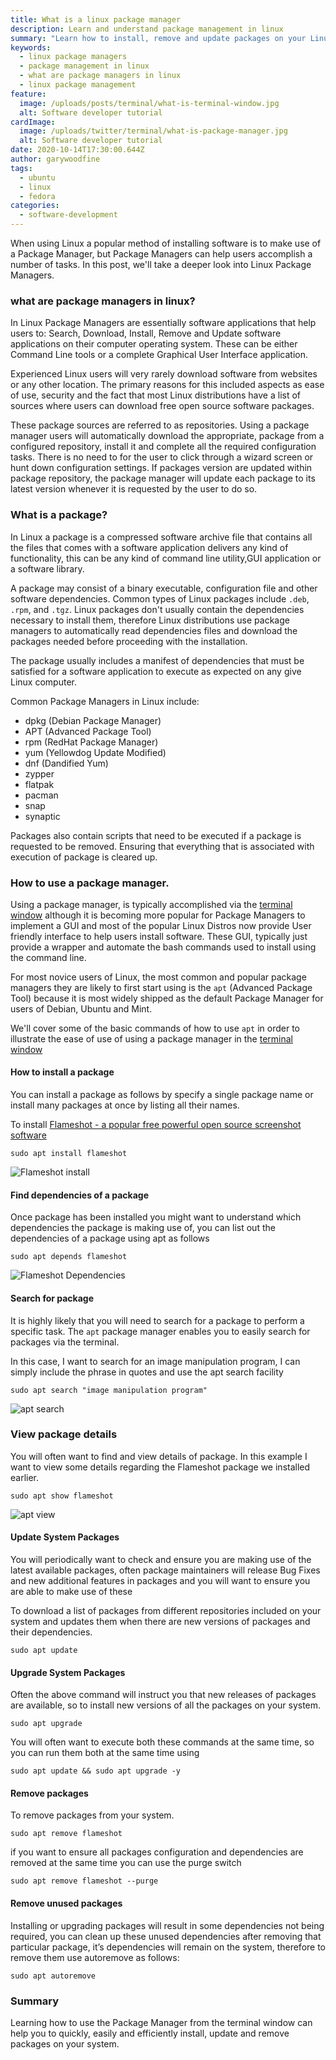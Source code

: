 ```yaml
---
title: What is a linux package manager
description: Learn and understand package management in linux
summary: "Learn how to install, remove and update packages on your Linux system using package managers."
keywords:
  - linux package managers
  - package management in linux
  - what are package managers in linux
  - linux package management
feature:
  image: /uploads/posts/terminal/what-is-terminal-window.jpg
  alt: Software developer tutorial
cardImage:
  image: /uploads/twitter/terminal/what-is-package-manager.jpg
  alt: Software developer tutorial
date: 2020-10-14T17:30:00.644Z
author: garywoodfine
tags:
  - ubuntu
  - linux
  - fedora
categories:
  - software-development
---
```

When using Linux a popular method of installing software is to make use of a Package Manager, but Package Managers can help
users accomplish a number of tasks. In this post, we'll take a deeper look into Linux Package Managers.

### what are package managers in linux?

In Linux Package Managers are essentially software applications that help users to: Search, Download, Install, Remove 
and Update software applications on their computer operating system. These can be either Command Line tools or a complete
Graphical User Interface application. 

Experienced Linux users will very rarely download software from websites or any other location. The primary reasons for
this included aspects as ease of use, security and the fact that most Linux distributions have a list of sources where 
users can download free open source software packages.

These package sources are referred to as repositories. Using a package manager users will automatically download the appropriate,
package from a configured repository, install it and complete all the required configuration tasks. There is no need to 
for the user to click through a wizard screen or hunt down configuration settings. If packages version are updated within
package repository, the package manager will update each package to its latest version whenever it is requested by the user to do so.

### What is a package?

In Linux a package is a compressed software archive file that contains all the files that comes with a software 
application delivers any kind of functionality, this can be any kind of command line utility,GUI application or a 
software library. 

A package may consist of a binary executable, configuration file and other software  dependencies. Common types of 
Linux packages include `.deb`, `.rpm`, and `.tgz`. Linux packages don't usually contain the dependencies necessary to 
install them, therefore Linux distributions use package managers to automatically read dependencies files and download 
the packages needed before proceeding with the installation.

The package usually includes a manifest of dependencies that must be satisfied for a software application to execute as
expected on any give Linux computer.

Common Package Managers in Linux include:
* dpkg  (Debian Package Manager)
* APT (Advanced Package Tool)
* rpm (RedHat Package Manager)
* yum (Yellowdog Update Modified)
* dnf (Dandified Yum)
* zypper
* flatpak 
* pacman
* snap
* synaptic

Packages also contain scripts that need to be executed if a package is requested to be removed. Ensuring that everything
that is associated with execution of package is cleared up.

### How to use a package manager.

Using a package manager, is typically accomplished via the [terminal window](https://geekiam.io/what-is-a-terminal-window/ "What is a terminal window | Geek.I.Am")
although it is becoming more popular for Package Managers to implement a GUI and most of the popular Linux Distros now provide
User friendly interface to help users install software. These GUI, typically just provide a wrapper and automate the bash commands
used to install using the command line.

For most novice users of Linux, the most common and popular package managers they are likely to first start using is the 
`apt` (Advanced Package Tool) because it is most widely shipped as the default Package Manager for users of Debian, Ubuntu and
Mint.  

We'll cover some of the basic commands of how to use `apt` in order to illustrate the ease of use of using a package manager
in the [terminal window](https://geekiam.io/what-is-a-terminal-window/ "What is a terminal window | Geek.I.Am")

#### How to install a package

You can install a package as follows by specify a single package name or install many packages at once by listing all their names.

To install [Flameshot - a popular free powerful open source screenshot software](https://flameshot.js.org/ "Flameshot - Powerful yet simple to use screenshot software." )

```shell script
sudo apt install flameshot
```
![Flameshot install ](/uploads/apt-flameshot-install.png "Flameshot install")


#### Find dependencies of a package
Once package has been installed you might want to understand which dependencies the package is making use of, you can 
list out the dependencies of a package using apt as follows

```shell script
sudo apt depends flameshot
```
![Flameshot Dependencies ](/uploads/flameshot-dependencies.png "Flameshot dependencies")

#### Search for package

It is highly likely that you will need to search for a package to perform a specific task. The `apt` package manager 
enables you to easily search for packages via the terminal.

In this case, I want to search for an image manipulation program, I can simply include the phrase in quotes and use the
apt search facility

```shell script
sudo apt search "image manipulation program"

```

![apt search ](/uploads/apt-search.png "apt search")

### View package details
You will often want to find and view details of package.
In this example I want to view some details regarding the Flameshot package we installed earlier.

```shell script
sudo apt show flameshot
```

![apt view ](/uploads/apt-package-view.png "apt view")


#### Update System Packages


You will periodically want to check and ensure you are making use of the latest available packages, often package maintainers
will release Bug Fixes and new additional features in packages and you will want to ensure you are able to make use of these

To download a list of packages from different repositories included on your system and updates them when there are new 
versions of packages and their dependencies.
```shell script
sudo apt update
```

#### Upgrade System Packages

Often the above command will instruct you that new releases of packages are available, so 
 to install new versions of all the packages on your system.
 
 ```shell script
sudo apt upgrade
```

You will often want to execute both these commands at the same time, so you can run them both at the same time using
```shell script
sudo apt update && sudo apt upgrade -y
```

#### Remove packages

To remove packages from your system.
```shell script
sudo apt remove flameshot
```

if you want to ensure all packages configuration and dependencies are removed at the same time you can use the purge switch

```shell script
sudo apt remove flameshot --purge
```

#### Remove unused packages

Installing or upgrading packages will result in some dependencies not being required, you can clean up these unused dependencies
after removing that particular package, it’s dependencies will remain on the system, therefore to remove them 
use autoremove as follows:
```shell script
sudo apt autoremove
```

### Summary

Learning how to use the Package Manager from the terminal window can help you to quickly, easily and efficiently install, 
update and remove packages on your system. 

